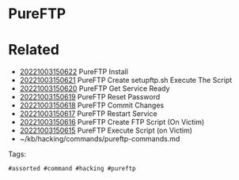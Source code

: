 # PureFTP

# Related

- [20221003150622](/zet/20221003150622/README.md) PureFTP Install
- [20221003150621](/zet/20221003150621/README.md) PureFTP Create setupftp.sh Execute The Script
- [20221003150620](/zet/20221003150620/README.md) PureFTP Get Service Ready
- [20221003150619](/zet/20221003150619/README.md) PureFTP Reset Password
- [20221003150618](/zet/20221003150618/README.md) PureFTP Commit Changes
- [20221003150617](/zet/20221003150617/README.md) PureFTP Restart Service
- [20221003150616](/zet/20221003150616/README.md) PureFTP Create FTP Script (On Victim)
- [20221003150615](/zet/20221003150615/README.md) PureFTP Execute Script (on Victim)
- ~/kb/hacking/commands/pureftp-commands.md

Tags:

    #assorted #command #hacking #pureftp
